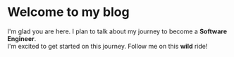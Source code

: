 # Welcome to my blog

I'm glad you are here. I plan to talk about my journey to become a **Software Engineer**.  
I'm excited to get started on this journey. Follow me on this **wild** ride!

